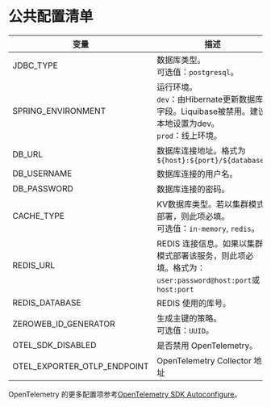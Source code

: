 # 公共配置清单

| 变量                          | 描述                                                                          | 默认值                   |
|-----------------------------|-----------------------------------------------------------------------------|-----------------------|
| JDBC_TYPE                   | 数据库类型。<br/>可选值：`postgresql`。                                                | postgresql            |
| SPRING_ENVIRONMENT          | 运行环境。<br/>`dev`：由Hibernate更新数据库字段。Liquibase被禁用。建议本地设置为dev。<br/>`prod`：线上环境。 | prod                  |
| DB_URL                      | 数据库连接地址。格式为`${host}:${port}/${database}`                                    | postgres:5432/zeroweb |
| DB_USERNAME                 | 数据库连接的用户名。                                                                  |                       |
| DB_PASSWORD                 | 数据库连接的密码。                                                                   |                       |
| CACHE_TYPE                  | KV数据库类型。若以集群模式部署，则此项必填。<br/>可选值：`in-memory`, `redis`。                       | in-memory             |
| REDIS_URL                   | REDIS 连接信息。如果以集群模式部署该服务，则此项必填。格式为：`user:password@host:port`或`host:port`     |                       |
| REDIS_DATABASE              | REDIS 使用的库号。                                                                | 0                     |
| ZEROWEB_ID_GENERATOR        | 生成主键的策略。<br/>可选值：`UUID`。                                                    | UUID                  |
| OTEL_SDK_DISABLED           | 是否禁用 OpenTelemetry。                                                         | true                  |
| OTEL_EXPORTER_OTLP_ENDPOINT | OpenTelemetry Collector 地址                                                  | http://localhost:4317 |

OpenTelemetry 的更多配置项参考[OpenTelemetry SDK Autoconfigure](https://opentelemetry.io/docs/languages/java/configuration/)。
